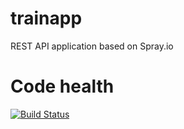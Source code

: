 # trainapp 

REST API application based on Spray.io

# Code health

[![Build Status](https://travis-ci.org/pavelbogomolenko/trainapp.svg)](https://travis-ci.org/pavelbogomolenko/trainapp)
